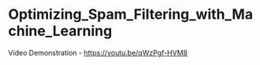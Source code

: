# Optimizing_Spam_Filtering_with_Machine_Learning

Video Demonstration -  https://youtu.be/qWzPgf-HVM8
